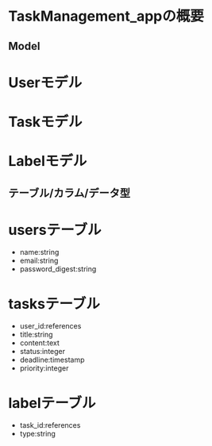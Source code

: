 # TaskManagement_appの概要

## Model
# Userモデル
# Taskモデル
# Labelモデル

## テーブル/カラム/データ型
# usersテーブル
- name:string
- email:string
- password_digest:string

# tasksテーブル
- user_id:references
- title:string
- content:text
- status:integer
- deadline:timestamp
- priority:integer

# labelテーブル
- task_id:references
- type:string